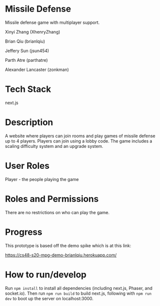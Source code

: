 # Missile Defense

Missile defense game with multiplayer support.

Xinyi Zhang (XhenryZhang)

Brian Qiu (brianlqiu)

Jeffery Sun (jsun454)

Parth Atre (parthatre)

Alexander Lancaster (zonkman)

# Tech Stack

next.js

# Description

A website where players can join rooms and play games of missile defense up to 4 players. Players can join using a lobby code. The game includes a scaling difficulty system and an upgrade system.

# User Roles

Player - the people playing the game

# Roles and Permissions

There are no restrictions on who can play the game.

# Progress

This prototype is based off the demo spike which is at this link:

https://cs48-s20-mpg-demo-brianlqiu.herokuapp.com/

# How to run/develop 

Run `npm install` to install all dependencies (including next.js, Phaser, and socket.io).
Then run `npm run build` to build next.js, following with `npm run dev` to boot up the server on localhost:3000. 



